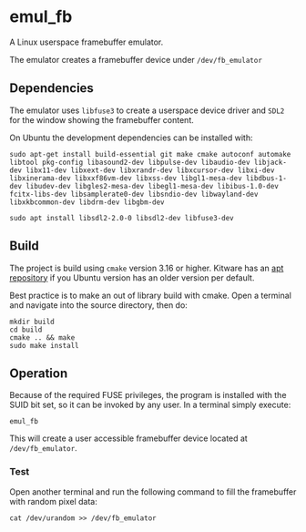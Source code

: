 # emul_fb
A Linux userspace framebuffer emulator.

The emulator creates a framebuffer device under `/dev/fb_emulator`


## Dependencies
The emulator uses `libfuse3` to create a userspace device driver and `SDL2` for the window showing the framebuffer content.

On Ubuntu the development dependencies can be installed with:

```shell
sudo apt-get install build-essential git make cmake autoconf automake libtool pkg-config libasound2-dev libpulse-dev libaudio-dev libjack-dev libx11-dev libxext-dev libxrandr-dev libxcursor-dev libxi-dev libxinerama-dev libxxf86vm-dev libxss-dev libgl1-mesa-dev libdbus-1-dev libudev-dev libgles2-mesa-dev libegl1-mesa-dev libibus-1.0-dev fcitx-libs-dev libsamplerate0-dev libsndio-dev libwayland-dev libxkbcommon-dev libdrm-dev libgbm-dev

sudo apt install libsdl2-2.0-0 libsdl2-dev libfuse3-dev
```

## Build
The project is build using `cmake` version 3.16 or higher. Kitware has an [apt repository](https://apt.kitware.com/) if you Ubuntu version has an older version per default.

Best practice is to make an out of library build with cmake. Open a terminal and navigate into the source directory, then do:

```shell
mkdir build
cd build
cmake .. && make
sudo make install
```

## Operation
Because of the required FUSE privileges, the program is installed with the SUID bit set, so it can be invoked by any user. In a terminal simply execute:

```shell
emul_fb
```
This will create a user accessible framebuffer device located at `/dev/fb_emulator`.

### Test
Open another terminal and run the following command to fill the framebuffer with random pixel data:

```shell
cat /dev/urandom >> /dev/fb_emulator
```


